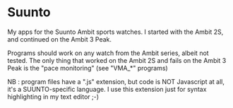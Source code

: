 # Suunto
My apps for the Suunto Ambit sports watches. I started with the Ambit 2S, and continued on the Ambit 3 Peak.

Programs should work on any watch from the Ambit series, albeit not tested.
The only thing that worked on the Ambit 2S and fails on the Ambit 3 Peak is the "pace monitoring" (see "VMA_*" programs)

NB : program files have a ".js" extension, but code is NOT Javascript at all, it's a SUUNTO-specific language.
I use this extension just for syntax highlighting in my text editor ;-)
